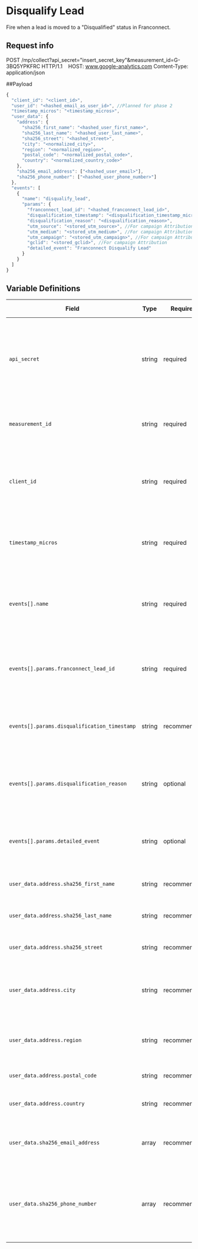 # Disqualify Lead

Fire when a lead is moved to a "Disqualified" status in Franconnect.

## Request info
POST /mp/collect?api_secret="insert_secret_key"&measurement_id=G-3BQ5YPKFRC HTTP/1.1   
HOST: www.google-analytics.com
Content-Type: application/json

##Payload

```js
{
  "client_id": "<client_id>",
  "user_id": "<hashed_email_as_user_id>", //Planned for phase 2
  "timestamp_micros": "<timestamp_micros>",
  "user_data": {
    "address": {
      "sha256_first_name": "<hashed_user_first_name>",
      "sha256_last_name": "<hashed_user_last_name>",
      "sha256_street": "<hashed_street>",
      "city": "<normalized_city>",
      "region": "<normalized_region>",
      "postal_code": "<normalized_postal_code>",
      "country": "<normalized_country_code>"
    },
    "sha256_email_address": ["<hashed_user_email>"],
    "sha256_phone_number": ["<hashed_user_phone_number>"]
  },
  "events": [
    {
      "name": "disqualify_lead",
      "params": {
        "franconnect_lead_id": "<hashed_franconnect_lead_id>",
        "disqualification_timestamp": "<disqualification_timestamp_micros>",
        "disqualification_reason": "<disqualification_reason>",
        "utm_source": "<stored_utm_source>", //For campaign Attribution
        "utm_medium": "<stored_utm_medium>", //For campaign Attribution
        "utm_campaign": "<stored_utm_campaign>", //For campaign Attribution
        "gclid": "<stored_gclid>", //For campaign Attribution
        "detailed_event": "Franconnect Disqualify Lead"
      }
    }
  ]
}
```

## Variable Definitions

|Field|Type|Required|Description|Example|Pattern|Min Length|Max Length|Minimum|Maximum|Multiple Of|
|---|---|---|---|---|---|---|---|---|---|---|
|`api_secret`|string|required|The API secret for the GA4 property. Found in GA4 Admin: Data Streams > Measurement Protocol API secrets. Must be kept confidential.|`fKhnzB9URSqghrauTtjGMw`|||||||
|`measurement_id`|string|required|The identifier for the GA4 data stream. Found in GA4 Admin: Data Streams.|`G-3BQ5YPKFRC`|||||||
|`client_id`|string|required|Unique identifier for a user/client instance. Essential for linking offline events to online user activity.|`1704286278.1678886400`|||||||
|`timestamp_micros`|string|required|Timestamp of the event in Unix epoch microseconds. GA4 accepts events up to 72 hours old.|`1679319000000000`|||||||
|`events[].name`|string|required|The custom name for your event. Max 40 chars, alphanumeric & underscores, must start with a letter.|`disqualify_lead`|`^[a-zA-Z][a-zA-Z0-9_]*$`||40||||
|`events[].params.franconnect_lead_id`|string|required|(Custom) Hashed unique identifier for the lead in Franconnect. Useful for analysis.|`<hashed_franconnect_lead_id>`|||100||||
|`events[].params.disqualification_timestamp`|string|recommended|(Custom) Timestamp in Unix epoch microseconds when the lead was disqualified.|`1679319000000`|||100||||
|`events[].params.disqualification_reason`|string|optional|(Custom) Reason provided for why the lead was disqualified (if available from Franconnect).|`Budget not approved`|||100||||
|`events[].params.detailed_event`|string|optional|(Custom) A descriptive name for easily identifying the event source in GA4.|`Franconnect Disqualify Lead`|||100||||
|`user_data.address.sha256_first_name`|string|recommended|SHA-256 Hashed first name of the user.|`<hashed_value>`|`^[a-fA-F0-9]{64}$`|64|64||||
|`user_data.address.sha256_last_name`|string|recommended|SHA-256 Hashed last name of the user.|`<hashed_value>`|`^[a-fA-F0-9]{64}$`|64|64||||
|`user_data.address.sha256_street`|string|recommended|SHA-256 Hashed street address of the user.|`<hashed_value>`|`^[a-fA-F0-9]{64}$`|64|64||||
|`user_data.address.city`|string|recommended|**Unhashed** city of the user, normalized (e.g., lowercase, no punctuation).|`new york`|||||||
|`user_data.address.region`|string|recommended|**Unhashed** state/region of the user, normalized (e.g., 'ny' for New York).|`ny`|||||||
|`user_data.address.postal_code`|string|recommended|**Unhashed** postal code of the user.|`10011`|||||||
|`user_data.address.country`|string|recommended|**Unhashed** two-letter ISO country code of the user.|`us`|||||||
|`user_data.sha256_email_address`|array|recommended|Array containing the SHA-256 Hashed email address of the user.|`["<hashed_email>"]`|||||||
|`user_data.sha256_phone_number`|array|recommended|Array containing the SHA-256 Hashed phone number of the user (normalized to E.164 format before hashing).|`["<hashed_phone_number>"]`|||||||









